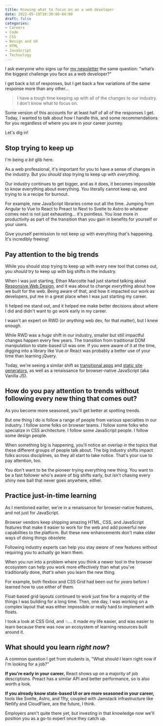 ```yaml
---
title: Knowing what to focus on as a web developer
date: 2022-05-18T10:30:00-04:00
draft: false
categories:
- Careers
- Code
- CSS
- Design and UX
- HTML
- JavaScript
- Technology
---
```


I ask everyone who signs up for [my newsletter](/articles/) the same question: "what’s the biggest challenge you face as a web developer?"

I get back a lot of responses, but I get back a few variations of the same response more than any other...

> I have a tough time keeping up with all of the changes to our industry. I don't know what to focus on.

Some version of this accounts for at least half of all of the responses I get. Today, I wanted to talk about how I handle this, and some recommendations for you regardless of where you are in your career journey.

Let's dig in!

## Stop trying to keep up

I'm being _a bit_ glib here.

As a web professional, it's important for you to have a sense of changes in the industry. But you _should_ stop trying to keep up with _everything_.

Our industry continues to get bigger, and as it does, it becomes impossible to know everything about everything. You literally cannot keep up, and trying to is a recipe for burnout.

For example, new JavaScript libraries come out all the time. Jumping from Angular to Vue to React to Preact to Next to Svelte to Astro to whatever comes next is not just exhausting... it's pointless. You lose more in productivity as part of the transition than you gain in benefits for yourself or your users.

Give yourself permission to not keep up with everything that's happening. It's incredibly freeing!

## Pay attention to the big trends

While you should stop trying to keep up with every new tool that comes out, you _should_ try to keep up with big shifts in the industry.

When I was just starting, Ethan Marcotte had just started talking about [Responsive Web Design](https://alistapart.com/article/responsive-web-design/), and it was about to change _everything_ about how we built for the web. Being aware of that, and how it impacted our work as developers, put me in a great place when I was just starting my career.

It helped me stand out, and it helped me make better decisions about where I did and didn't want to go work early in my career.

I wasn't an expert on RWD (or _anything_ web dev, for that matter), but I knew enough.

While RWD was a _huge_ shift in our industry, smaller but still impactful changes happen every few years. The transition from traditional DOM manipulation to state-based UI was one. If you were aware of it at the time, digging into a library like Vue or React was probably a better use of your time than learning jQuery.

Today, we're seeing a similar shift as [transitional apps](/transitional-apps/) and [static site generators](/vanilla-javascript-and-old-school-ssgs-are-the-best-choices-for-web-performance/), as well as a renaissance for browser-native JavaScript (aka Vanilla JS).

## How do you pay attention to trends without following every new thing that comes out?

As you become more seasoned, you'll get better at spotting trends.

But one thing I do is follow a range of people from various specialties in our industry. I follow some folks on browser teams. I follow some folks who specialize in CSS architecture. I follow some JavaScript people. I follow some design people.

When something big is happening, you'll notice an overlap in the topics that these different groups of people talk about. The big industry shifts impact folks across disciplines, so they all start to take notice. That's your cue to pay attention, too.

You don't want to be the pioneer trying everything new thing. You want to be a fast follower who's aware of big shifts early, but isn't chasing every shiny new ball that never goes anywhere, either.

## Practice just-in-time learning

As I mentioned earlier, we're in a renaissance for browser-native features, and not just for JavaScript.

Browser vendors keep shipping amazing HTML, CSS, and JavaScript features that make it easier to work for the web and add powerful new capabilities to the platform. But these new enhancements don't make older ways of doing things obsolete.

Following industry experts can help you stay _aware_ of new features without requiring you to actually go learn them.

When you run into a problem where you think a newer tool in the browser ecosystem can help you work more effectively than what you've traditionally done, _that's_ when you learn the new thing.

For example, both flexbox and CSS Grid had been out for _years_ before I learned how to use either of them. 

Float-based grid layouts continued to work just fine for a majority of the things I was building for a long time. Then, one day, I was working on a complex layout that was either impossible or really hard to implement with floats. 

I took a look at CSS Grid, and 💥... it made my life easier, and was easier to learn because there was now an ecosystem of learning resources built around it.

## What should you learn _right now_?

A common question I get from students is, "What should I learn right now if I'm looking for a job?"

**If you're early in your career,** React shows up on a majority of job descriptions. Preact has a similar API and better performance, so is also worth a look.

**If you already know state-based UI or are more seasoned in your career,** tools like Svelte, Astro, and 11ty, coupled with Jamstack infrastructure like Netlify and CloudFlare, are the future, I think.

Employers aren't quite there yet, but investing in that knowledge now we'll position you as a go-to expert once they catch up.